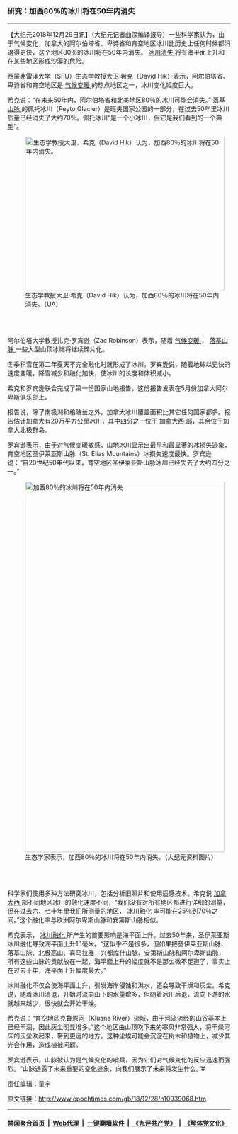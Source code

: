 ### 研究：加西80％的冰川将在50年内消失
------------------------

<p>
 【大纪元2018年12月29日讯】（大纪元记者曲深编译报导）一些科学家认为，由于气候变化，加拿大的阿尔伯塔省、卑诗省和育空地区冰川比历史上任何时候都消退得更快，这个地区80％的冰川将在50年内消失。
 <a href="http://www.epochtimes.com/gb/tag/%E5%86%B0%E5%B7%9D%E6%B6%88%E5%A4%B1.html">
  冰川消失
 </a>
 将有海平面上升和在某些地区形成沙漠的危险。
</p>
<p>
 西蒙弗雷泽大学（SFU）生态学教授大卫·希克（David Hik）表示，阿尔伯塔省、卑诗省和育空地区是
 <a href="http://www.epochtimes.com/gb/tag/%E6%B0%94%E5%80%99%E5%8F%98%E6%9A%96.html">
  气候变暖
 </a>
 的热点地区之一，冰川变化幅度巨大。
</p>
<p>
 希克说：“在未来50年内，阿尔伯塔省和北美地区80％的冰川可能会消失。”
 <a href="http://www.epochtimes.com/gb/tag/%E8%90%BD%E5%9F%BA%E5%B1%B1%E8%84%89.html">
  落基山脉
 </a>
 的佩托冰川（Peyto Glacier）是班夫国家公园的一部分，在过去50年里冰川质量已经消失了大约70％。佩托冰川“是一个小冰川，但它是我们看到的一个典型”。
</p>
<figure class="wp-caption aligncenter" id="attachment_10939082" style="width: 450px">
 <a href="http://i.epochtimes.com/assets/uploads/2018/12/David-Hik-UA-headshot-2016.jpg">
  <img alt="生态学教授大卫．希克（David Hik）认为，加西80％的冰川将在50年内消失。" class="size-medium wp-image-10939082" height="347" src="http://i.epochtimes.com/assets/uploads/2018/12/David-Hik-UA-headshot-2016-450x347.jpg" width="450"/>
 </a>
 <br/><figcaption class="wp-caption-text">
  生态学教授大卫·希克（David Hik）认为，加西80％的冰川将在50年内消失。（UA）
 </figcaption><br/>
</figure><br/>
<p>
 阿尔伯塔大学教授扎克·罗宾逊（Zac Robinson）表示，随着
 <a href="http://www.epochtimes.com/gb/tag/%E6%B0%94%E5%80%99%E5%8F%98%E6%9A%96.html">
  气候变暖
 </a>
 ，
 <a href="http://www.epochtimes.com/gb/tag/%E8%90%BD%E5%9F%BA%E5%B1%B1%E8%84%89.html">
  落基山脉
 </a>
 一些大型山顶冰帽将继续碎片化。
</p>
<p>
 冬季积雪在第二年夏天不完全融化时就形成了冰川。罗宾逊说，随着地球以更快的速度变暖，降雪减少和融化加快，使冰川的长度和体积减小。
</p>
<p>
 希克和罗宾逊联合完成了第一份国家山地报告，这份报告发表在5月份加拿大阿尔卑斯俱乐部上。
</p>
<p>
 报告说，除了南极洲和格陵兰之外，加拿大冰川覆盖面积比其它任何国家都多。报告估计加拿大有20万平方公里冰川，其中四分之一位于
 <a href="http://www.epochtimes.com/gb/tag/%E5%8A%A0%E6%8B%BF%E5%A4%A7%E8%A5%BF.html">
  加拿大西
 </a>
 部，其余位于加拿大北极群岛。
</p>
<p>
 罗宾逊表示，由于对气候变暖敏感，山地冰川显示出最早和最显著的冰损失迹象，育空地区圣伊莱亚斯山脉（St. Elias Mountains）冰损失速度最快。罗宾逊说：“自20世纪50年代以来，育空地区圣伊莱亚斯山脉冰川已经失去了大约四分之一。”
</p>
<figure class="wp-caption aligncenter" id="attachment_10939079" style="width: 450px">
 <a href="http://i.epochtimes.com/assets/uploads/2018/12/ice-trail_D1_1R1200x1200.jpg">
  <img alt="加西80％的冰川将在50年内消失" class="size-medium wp-image-10939079" height="837" src="http://i.epochtimes.com/assets/uploads/2018/12/ice-trail_D1_1R1200x1200-450x837.jpg" width="450"/>
 </a>
 <br/><figcaption class="wp-caption-text">
  生态学家表示，加西80％的冰川将在50年内消失。（大纪元资料图片）
 </figcaption><br/>
</figure><br/>
<p>
 科学家们使用多种方法研究冰川，包括分析旧照片和使用遥感技术。希克说
 <a href="http://www.epochtimes.com/gb/tag/%E5%8A%A0%E6%8B%BF%E5%A4%A7%E8%A5%BF.html">
  加拿大西
 </a>
 部不同地区冰川的融化速度不同，“我们没有对所有地区都进行详细的测量，但在过去六、七十年里我们所测量的地区，
 <a href="http://www.epochtimes.com/gb/tag/%E5%86%B0%E5%B7%9D%E8%9E%8D%E5%8C%96.html">
  冰川融化
 </a>
 率可能在25％到70％之间。”这个融化率与欧洲阿尔卑斯山脉和安第斯山脉相似。
</p>
<p>
 希克表示，
 <a href="http://www.epochtimes.com/gb/tag/%E5%86%B0%E5%B7%9D%E8%9E%8D%E5%8C%96.html">
  冰川融化
 </a>
 所产生的首要影响是海平面上升。过去50年来，圣伊莱亚斯冰川融化导致海平面上升1.1毫米。“这似乎不是很多，但如果把圣伊莱亚斯山脉、落基山脉、北极高山、喜马拉雅 – 兴都库什山脉、安第斯山脉和阿尔卑斯山脉，所有这些山脉的贡献放在一起，海平面上升的幅度就不是那么微不足道了，事实上在过去十年，海平面上升幅度最大。”
</p>
<p>
 冰川融化不仅会使海平面上升，引发海岸侵蚀和洪水，还会导致干燥和灰尘。希克说，随着冰川消退，开始时流向山下的水量增多，但随着冰川后退，流向下游的水就越来越少，很快就会开始干燥。
</p>
<p>
 希克说：“育空地区克鲁恩河（Kluane River）流域，由于河流流经的山谷基本上已经干涸，因此灰尘明显增多。”这个地区由山顶吹下来的寒风非常强大，将干燥河床的灰尘吹起来，带到更远的地方。这种尘埃可能会沉淀在树木和植物上，减少其光合作用，造成植被问题。
</p>
<p>
 罗宾逊表示，山脉被认为是气候变化的哨兵，因为它们对气候变化的反应迅速而强烈。“山脉透露了未来重要的变化迹象，向我们展示了未来将发生什么。”#
</p>
<p>
 责任编辑：童宇
</p>

原文链接：http://www.epochtimes.com/gb/18/12/28/n10939068.htm


------------------------
#### [禁闻聚合首页](https://github.com/gfw-breaker/banned-news/blob/master/README.md) &nbsp;|&nbsp; [Web代理](https://github.com/gfw-breaker/open-proxy/blob/master/README.md) &nbsp;|&nbsp; [一键翻墙软件](https://github.com/gfw-breaker/nogfw/blob/master/README.md) &nbsp;|&nbsp; [《九评共产党》](https://github.com/gfw-breaker/9ping.md/blob/master/README.md#九评之一评共产党是什么) &nbsp;|&nbsp; [《解体党文化》](https://github.com/gfw-breaker/jtdwh.md/blob/master/README.md#绪论)